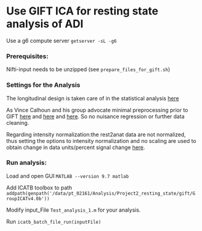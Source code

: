 # Use GIFT ICA for resting state analysis of ADI

Use a g6 compute server `getserver -sL -g6`

### Prerequisites:

Nifti-input needs to be unzipped (see `prepare_files_for_gift.sh`)

### Settings for the Analysis

The longitudinal design is taken care of in the statistical analysis [here](https://sourceforge.net/p/icatb/mailman/message/36736151/)

As Vince Calhoun and his group advocate minimal preprocessing prior to GIFT [here](https://sourceforge.net/p/icatb/mailman/message/34483940/) and [here](https://sourceforge.net/p/icatb/mailman/message/31466068/) and [here](https://sourceforge.net/p/icatb/mailman/message/35714727/). So no nuisance regression or further data cleaning.

Regarding intensity normalization:the rest2anat data are not normalized, thus setting the options to intensity normalization and no scaling are used to obtain change in data units/percent signal change [here](https://sourceforge.net/p/icatb/mailman/message/35901562/).

### Run analysis:

Load and open GUI `MATLAB --version 9.7 matlab`

Add ICATB toolbox to path `addpath(genpath('/data/pt_02161/Analysis/Project2_resting_state/gift/GroupICATv4.0b'))`

Modify input_File `Test_analysis_1.m` for your analysis.

Run `icatb_batch_file_run(inputFile)`
